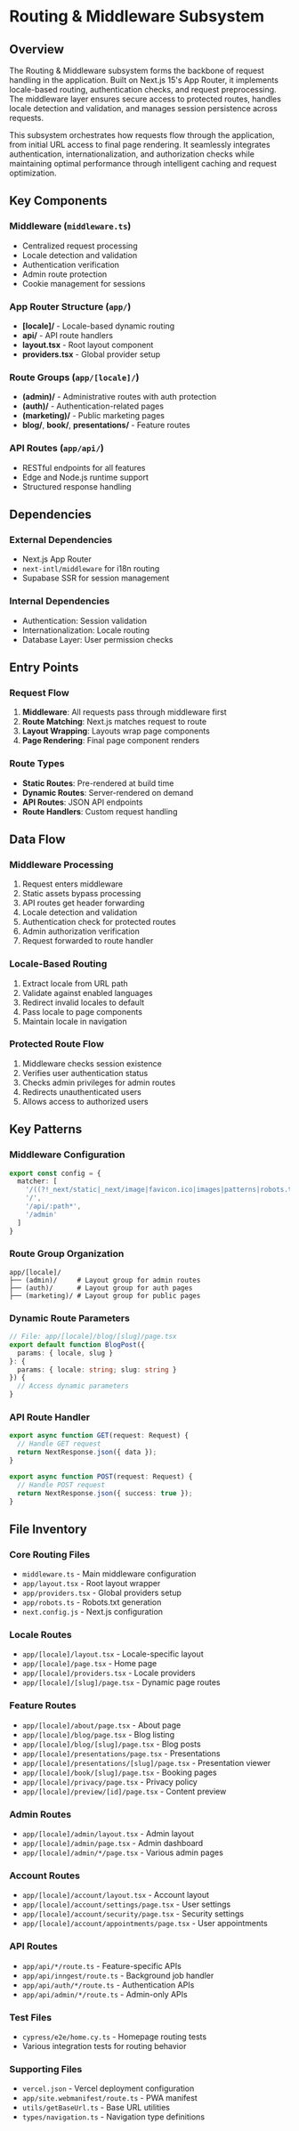 # Routing & Middleware Subsystem

## Overview

The Routing & Middleware subsystem forms the backbone of request handling in the application. Built on Next.js 15's App Router, it implements locale-based routing, authentication checks, and request preprocessing. The middleware layer ensures secure access to protected routes, handles locale detection and validation, and manages session persistence across requests.

This subsystem orchestrates how requests flow through the application, from initial URL access to final page rendering. It seamlessly integrates authentication, internationalization, and authorization checks while maintaining optimal performance through intelligent caching and request optimization.

## Key Components

### Middleware (`middleware.ts`)
- Centralized request processing
- Locale detection and validation
- Authentication verification
- Admin route protection
- Cookie management for sessions

### App Router Structure (`app/`)
- **[locale]/** - Locale-based dynamic routing
- **api/** - API route handlers
- **layout.tsx** - Root layout component
- **providers.tsx** - Global provider setup

### Route Groups (`app/[locale]/`)
- **(admin)/** - Administrative routes with auth protection
- **(auth)/** - Authentication-related pages
- **(marketing)/** - Public marketing pages
- **blog/**, **book/**, **presentations/** - Feature routes

### API Routes (`app/api/`)
- RESTful endpoints for all features
- Edge and Node.js runtime support
- Structured response handling

## Dependencies

### External Dependencies
- Next.js App Router
- `next-intl/middleware` for i18n routing
- Supabase SSR for session management

### Internal Dependencies
- Authentication: Session validation
- Internationalization: Locale routing
- Database Layer: User permission checks

## Entry Points

### Request Flow
1. **Middleware**: All requests pass through middleware first
2. **Route Matching**: Next.js matches request to route
3. **Layout Wrapping**: Layouts wrap page components
4. **Page Rendering**: Final page component renders

### Route Types
- **Static Routes**: Pre-rendered at build time
- **Dynamic Routes**: Server-rendered on demand
- **API Routes**: JSON API endpoints
- **Route Handlers**: Custom request handling

## Data Flow

### Middleware Processing
1. Request enters middleware
2. Static assets bypass processing
3. API routes get header forwarding
4. Locale detection and validation
5. Authentication check for protected routes
6. Admin authorization verification
7. Request forwarded to route handler

### Locale-Based Routing
1. Extract locale from URL path
2. Validate against enabled languages
3. Redirect invalid locales to default
4. Pass locale to page components
5. Maintain locale in navigation

### Protected Route Flow
1. Middleware checks session existence
2. Verifies user authentication status
3. Checks admin privileges for admin routes
4. Redirects unauthenticated users
5. Allows access to authorized users

## Key Patterns

### Middleware Configuration
```typescript
export const config = {
  matcher: [
    '/((?!_next/static|_next/image|favicon.ico|images|patterns|robots.txt).*)',
    '/',
    '/api/:path*',
    '/admin'
  ]
}
```

### Route Group Organization
```
app/[locale]/
├── (admin)/     # Layout group for admin routes
├── (auth)/      # Layout group for auth pages
├── (marketing)/ # Layout group for public pages
```

### Dynamic Route Parameters
```typescript
// File: app/[locale]/blog/[slug]/page.tsx
export default function BlogPost({ 
  params: { locale, slug } 
}: { 
  params: { locale: string; slug: string } 
}) {
  // Access dynamic parameters
}
```

### API Route Handler
```typescript
export async function GET(request: Request) {
  // Handle GET request
  return NextResponse.json({ data });
}

export async function POST(request: Request) {
  // Handle POST request
  return NextResponse.json({ success: true });
}
```

## File Inventory

### Core Routing Files
- `middleware.ts` - Main middleware configuration
- `app/layout.tsx` - Root layout wrapper
- `app/providers.tsx` - Global providers setup
- `app/robots.ts` - Robots.txt generation
- `next.config.js` - Next.js configuration

### Locale Routes
- `app/[locale]/layout.tsx` - Locale-specific layout
- `app/[locale]/page.tsx` - Home page
- `app/[locale]/providers.tsx` - Locale providers
- `app/[locale]/[slug]/page.tsx` - Dynamic page routes

### Feature Routes
- `app/[locale]/about/page.tsx` - About page
- `app/[locale]/blog/page.tsx` - Blog listing
- `app/[locale]/blog/[slug]/page.tsx` - Blog posts
- `app/[locale]/presentations/page.tsx` - Presentations
- `app/[locale]/presentations/[slug]/page.tsx` - Presentation viewer
- `app/[locale]/book/[slug]/page.tsx` - Booking pages
- `app/[locale]/privacy/page.tsx` - Privacy policy
- `app/[locale]/preview/[id]/page.tsx` - Content preview

### Admin Routes
- `app/[locale]/admin/layout.tsx` - Admin layout
- `app/[locale]/admin/page.tsx` - Admin dashboard
- `app/[locale]/admin/*/page.tsx` - Various admin pages

### Account Routes
- `app/[locale]/account/layout.tsx` - Account layout
- `app/[locale]/account/settings/page.tsx` - User settings
- `app/[locale]/account/security/page.tsx` - Security settings
- `app/[locale]/account/appointments/page.tsx` - User appointments

### API Routes
- `app/api/*/route.ts` - Feature-specific APIs
- `app/api/inngest/route.ts` - Background job handler
- `app/api/auth/*/route.ts` - Authentication APIs
- `app/api/admin/*/route.ts` - Admin-only APIs

### Test Files
- `cypress/e2e/home.cy.ts` - Homepage routing tests
- Various integration tests for routing behavior

### Supporting Files
- `vercel.json` - Vercel deployment configuration
- `app/site.webmanifest/route.ts` - PWA manifest
- `utils/getBaseUrl.ts` - Base URL utilities
- `types/navigation.ts` - Navigation type definitions